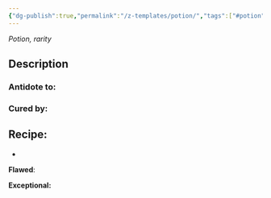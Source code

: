 ```yaml
---
{"dg-publish":true,"permalink":"/z-templates/potion/","tags":["#potion"]}
---
```


*Potion, rarity* 

## Description



### Antidote to: 


### Cured by:


## Recipe:

- 

**Flawed**:


**Exceptional:** 
